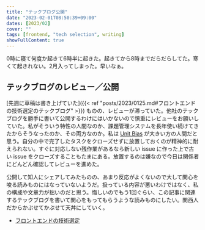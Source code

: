 ```yaml
---
title: "テックブログ公開"
date: "2023-02-01T08:50:39+09:00"
dates: [2023/02]
cover: ""
tags: [frontend, "tech selection", writing]
showFullContent: true
---
```


0時に寝て何度か起きて6時半に起きた。起きてから8時までだらだらしてた。寒くて起きれない。2月入ってしまった。早いなぁ。

## テックブログのレビュー／公開

[先週に草稿は書き上げていた]({{< ref "posts/2023/0125.md#フロントエンドの技術選定のテックブログ" >}}) ものの、レビューが滞っていた。他社のテックブログを勝手に書いて公開するわけにはいかないので慎重にレビューをお願いしていた。私がそういう特性の人間なのか、課題管理システムを長年使い続けてきたからそうなったのか、その両方なのか。私は [Unit Bias](https://lirio.com/blog/unit-bias-lirio-bias-brief/) が大きい方の人間だと思う。自分の中で完了したタスクをクローズせずに放置しておくのが精神的に耐えられない。すぐに対応しない残作業があるなら新しい issue に作った上で古い issue をクローズすることもたまにある。放置するのは嫌なので今日は関係者にどんどん確認してレビューを進めた。

公開して知人にシェアしてみたものの、あまり反応がよくないので大して関心を唆る読みものにはなっていないようだ。扱っている内容が悪いわけではなく、私の構成や文章力が拙いのだと思う。悔しいのでもう1回ぐらい、この記事に関連するテックブログを書いて関心をもってもらうような読みものにしたい。関西人だからかぶせてかぶせて天丼にしていく。

* [フロントエンドの技術選定](https://blog.osstech.co.jp/posts/2023/02/frontend-tech-selection/)
